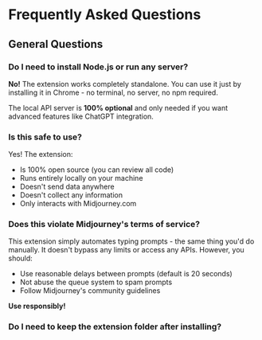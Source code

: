 # Frequently Asked Questions

## General Questions

### Do I need to install Node.js or run any server?

**No!** The extension works completely standalone. You can use it just by installing it in Chrome - no terminal, no server, no npm required.

The local API server is **100% optional** and only needed if you want advanced features like ChatGPT integration.

### Is this safe to use?

Yes! The extension:
- Is 100% open source (you can review all code)
- Runs entirely locally on your machine
- Doesn't send data anywhere
- Doesn't collect any information
- Only interacts with Midjourney.com

### Does this violate Midjourney's terms of service?

This extension simply automates typing prompts - the same thing you'd do manually. It doesn't bypass any limits or access any APIs. However, you should:
- Use reasonable delays between prompts (default is 20 seconds)
- Not abuse the queue system to spam prompts
- Follow Midjourney's community guidelines

**Use responsibly!**

### Do I need to keep the extension folder after installing?

**Yes!** Chrome loads unpacked extensions from their folder. If you delete the folder, the extension will stop working. Keep it somewhere permanent like:
- `~/Applications/Midjourney Control Plugin`
- `~/Documents/Chrome Extensions/Midjourney Control`

## Usage Questions

### How do I add prompts?

Three easy ways:
1. **Popup**: Click the extension icon and type prompts manually
2. **Console**: On Midjourney.com, open console and type `MCPInject("your prompt")`
3. **API** (optional): Use the local server if you set it up

### How do I know if prompts are being submitted?

- Watch the extension popup - it shows queue status in real-time
- Check Midjourney - you'll see prompts appearing in the input field
- Look for the "Processing" status in the queue list

### Can I stop the queue?

Yes! Click the "Stop" button in the popup. The current prompt will finish, then processing stops.

### What happens if I close my browser?

The queue is saved! When you reopen Chrome, your unprocessed prompts will still be there.

### Why isn't it working on Midjourney?

Make sure:
1. You're on the actual Midjourney.com website (logged in)
2. You're on the page with the prompt input field
3. The page has fully loaded
4. The extension is enabled in `chrome://extensions/`

## API Server Questions (Optional Feature)

### Why would I want the API server?

Only if you want:
- ChatGPT to automatically send prompts to Midjourney
- External tools/scripts to submit prompts
- Advanced automation workflows

**Most users don't need this!**

### Is the server secure?

It only listens on `localhost` (127.0.0.1), meaning only programs on YOUR computer can access it. It's not exposed to the internet.

### Can I use the extension without the server?

**Absolutely!** The extension works perfectly standalone. The server is purely optional.

### Do I need to keep the terminal open?

If you're using the API server, yes - keep the terminal running. When you close it, the server stops.

To use without terminal: just don't run the server! Use the extension popup instead.

## Technical Questions

### What permissions does the extension need?

- `scripting` - To inject prompts into Midjourney pages
- `activeTab` - To access the current Midjourney tab
- `storage` - To save your queue and settings
- Host permission for `midjourney.com` - To run on Midjourney

That's it! No broad permissions, no access to other sites.

### Can I modify the extension?

Yes! It's open source. Feel free to fork it and customize to your needs.

### Will this work on Firefox/Safari/Edge?

Currently Chrome only (and Chromium-based browsers like Brave, Edge, Arc). Firefox support could be added with minor manifest changes.

### How do I update the extension?

1. Download the new version
2. Extract it to the same folder (replacing files)
3. Go to `chrome://extensions/`
4. Click the refresh icon on the extension card

## Troubleshooting

### Extension won't load

- Check `chrome://extensions/` for error messages
- Make sure all files are in the folder
- Try removing and re-adding the extension

### Prompts aren't injecting

- Verify you're on the correct Midjourney page
- Check browser console (F12) for errors
- Try manually: `MCPInject("test")`

### Queue isn't processing

- Make sure auto-submit is enabled
- Try clicking "Start Queue" manually
- Check that a Midjourney tab is open

### Server won't start (if using optional server)

- Make sure Node.js is installed
- Run `npm install` first
- Check that port 43110 isn't already in use
- Check for error messages in the terminal

## Still Have Questions?

Open an issue on [GitHub](https://github.com/capedigital/midjourney-control-plugin/issues) and we'll help you out!
